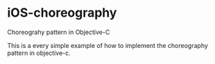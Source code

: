 # iOS-choreography
Choreograhy pattern in Objective-C

This is a every simple example of how to implement the choreography pattern in objective-c.
